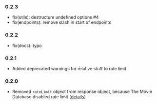 ### 0.2.3
  - fix(utils): destructure undefined options #4
  - fix(endpoints): remove slash in start of endpoints

### 0.2.2
  - fix(docs): typo

### 0.2.1
  - Added deprecated warnings for relative stuff to rate limit

### 0.2.0
  - Removed `rateLimit` object from response object, because The Movie Database disabled rate limit ([details](https://developers.themoviedb.org/3/getting-started/request-rate-limiting))
